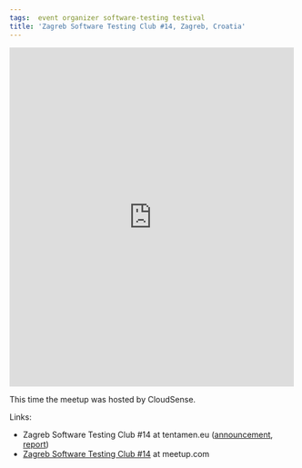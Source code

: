 ```yaml
---
tags:  event organizer software-testing testival
title: 'Zagreb Software Testing Club #14, Zagreb, Croatia'
---
```

<iframe src="https://www.facebook.com/plugins/post.php?href=https%3A%2F%2Fwww.facebook.com%2Fmedia%2Fset%2F%3Fset%3Da.10153749733202290.1073741857.735252289%26type%3D3&width=500" width="500" height="597" style="border:none;overflow:hidden" scrolling="no" frameborder="0" allowTransparency="true"></iframe>

This time the meetup was hosted by CloudSense.

Links:

- Zagreb Software Testing Club #14 at tentamen.eu ([announcement](http://blog.tentamen.eu/announcement-for-zagreb-stc-14-meetup/), [report](http://blog.tentamen.eu/report-on-zagreb-stc-14/))
- [Zagreb Software Testing Club #14](https://www.meetup.com/SoftwareTestingClub/events/167263192/) at meetup.com
